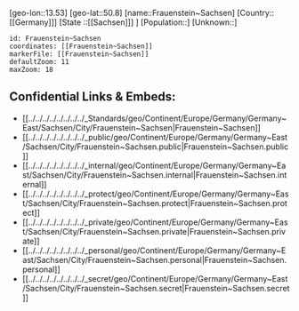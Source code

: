 ﻿---
location: [50.8,13.53]
mapzoom: [7,12] 
mapmarker: city 
type: City
tags:
- geo/City


SpocWebEntityId: 30239
isDeleted: false
confidential: public

---
[geo-lon::13.53]
[geo-lat::50.8]
[name::Frauenstein~Sachsen]
[Country::[[Germany]]]
[State ::[[Sachsen]]] ]
[Population::]
[Unknown::]


```leaflet
id: Frauenstein~Sachsen
coordinates: [[Frauenstein~Sachsen]]
markerFile: [[Frauenstein~Sachsen]]
defaultZoom: 11 
maxZoom: 18
```


## Confidential Links & Embeds: 
- [[../../../../../../../../_Standards/geo/Continent/Europe/Germany/Germany~East/Sachsen/City/Frauenstein~Sachsen|Frauenstein~Sachsen]] 
- [[../../../../../../../../_public/geo/Continent/Europe/Germany/Germany~East/Sachsen/City/Frauenstein~Sachsen.public|Frauenstein~Sachsen.public]] 
- [[../../../../../../../../_internal/geo/Continent/Europe/Germany/Germany~East/Sachsen/City/Frauenstein~Sachsen.internal|Frauenstein~Sachsen.internal]] 
- [[../../../../../../../../_protect/geo/Continent/Europe/Germany/Germany~East/Sachsen/City/Frauenstein~Sachsen.protect|Frauenstein~Sachsen.protect]] 
- [[../../../../../../../../_private/geo/Continent/Europe/Germany/Germany~East/Sachsen/City/Frauenstein~Sachsen.private|Frauenstein~Sachsen.private]] 
- [[../../../../../../../../_personal/geo/Continent/Europe/Germany/Germany~East/Sachsen/City/Frauenstein~Sachsen.personal|Frauenstein~Sachsen.personal]] 
- [[../../../../../../../../_secret/geo/Continent/Europe/Germany/Germany~East/Sachsen/City/Frauenstein~Sachsen.secret|Frauenstein~Sachsen.secret]] 
